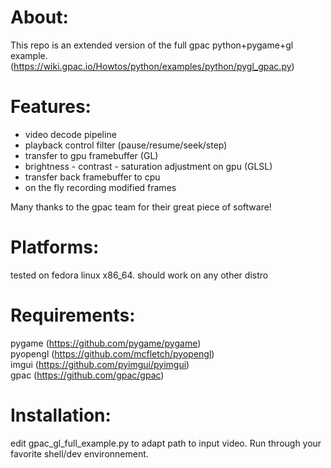 About:
======

This repo is an extended version of the full gpac python+pygame+gl example.
(https://wiki.gpac.io/Howtos/python/examples/python/pygl_gpac.py)  

Features:
=========
+ video decode pipeline
+ playback control filter (pause/resume/seek/step)
+ transfer to gpu framebuffer (GL)
+ brightness - contrast - saturation adjustment on gpu (GLSL)
+ transfer back framebuffer to cpu
+ on the fly recording modified frames

Many thanks to the gpac team for their great piece of software!

Platforms:
==========
tested on fedora linux x86_64. should work on any other distro

Requirements:  
=============
pygame (https://github.com/pygame/pygame)  
pyopengl (https://github.com/mcfletch/pyopengl)  
imgui (https://github.com/pyimgui/pyimgui)  
gpac (https://github.com/gpac/gpac)  

Installation:
=============
edit gpac_gl_full_example.py to adapt path to input video. Run through your favorite shell/dev environnement.